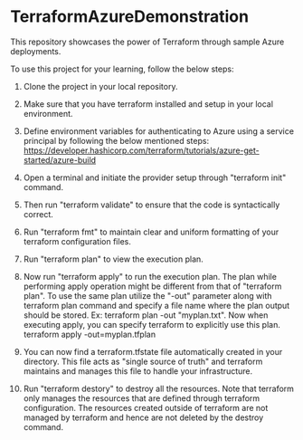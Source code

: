 # TerraformAzureDemonstration
This repository showcases the power of Terraform through sample Azure deployments.

To use this project for your learning, follow the below steps:
1. Clone the project in your local repository.
2. Make sure that you have terraform installed and setup in your local environment.
3. Define environment variables for authenticating to Azure using a service principal by following the below mentioned steps:
   https://developer.hashicorp.com/terraform/tutorials/azure-get-started/azure-build
  
4. Open a terminal and initiate the provider setup through "terraform init" command.
5. Then run "terraform validate" to ensure that the code is syntactically correct.
6. Run "terraform fmt" to maintain clear and uniform formatting of your terraform configuration files.
7. Run "terraform plan" to view the execution plan.
8. Now run "terraform apply" to run the execution plan. The plan while performing apply operation might be different from that of "terraform plan". To use the same plan utilize the "-out" parameter along with terraform plan command and specify a file name where the plan output should be stored. Ex: terraform plan -out "myplan.txt". Now when executing apply, you can specify terraform to explicitly use this plan.
terraform apply -out=myplan.tfplan

9. You can now find a terraform.tfstate file automatically created in your directory. This file acts as "single source of truth" and terraform maintains and manages this file to handle your infrastructure.
10. Run "terraform destory" to destroy all the resources. Note that terraform only manages the resources that are defined through terraform configuration. The resources created outside of terraform are not managed by terraform and hence are not deleted by the destroy command.
